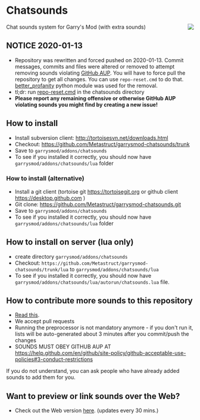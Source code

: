 Chatsounds
==========

Chat sounds system for Garry's Mod (with extra sounds)
<img align="right" src="https://metastruct.net/github/garrysmod-chatsounds/ci-status.svg?branch=master" />

## NOTICE 2020-01-13

 - Repository was rewritten and forced pushed on 2020-01-13. Commit messages, commits and files were altered or removed to attempt removing sounds violating [GitHub AUP](https://help.github.com/en/github/site-policy/github-acceptable-use-policies#3-conduct-restrictions). You will have to force pull the repository to get all changes. You can use `repo-reset.cmd` to do that. [better_profanity](https://pypi.org/project/better-profanity/) python module was used for the removal. 
 - tl;dr: run [repo-reset.cmd](https://raw.githubusercontent.com/Metastruct/garrysmod-chatsounds/master/repo-reset.cmd) in the chatsounds directory
 - **Please report any remaining offensive or otherwise GitHub AUP violating sounds you might find by creating a new issue!**

## How to install
 - Install subversion client: http://tortoisesvn.net/downloads.html
 - Checkout: https://github.com/Metastruct/garrysmod-chatsounds/trunk
  - Save to ```garrysmod/addons/chatsounds```
  - To see if you installed it correctly, you should now have ```garrysmod/addons/chatsounds/lua``` folder

### How to install (alternative)
 - Install a git client (tortoise git https://tortoisegit.org or github client https://desktop.github.com ) 
 - Git clone: https://github.com/Metastruct/garrysmod-chatsounds.git
  - Save to ```garrysmod/addons/chatsounds```
  - To see if you installed it correctly, you should now have ```garrysmod/addons/chatsounds/lua``` folder

## How to install on server (lua only)
 - create directory ```garrysmod/addons/chatsounds```
 - Checkout: ```https://github.com/Metastruct/garrysmod-chatsounds/trunk/lua``` to ```garrysmod/addons/chatsounds/lua```
  - To see if you installed it correctly, you should now have ```garrysmod/addons/chatsounds/lua/autorun/chatsounds.lua``` file.

## How to contribute more sounds to this repository
 - [Read this](https://github.com/Metastruct/garrysmod-chatsounds/blob/master/HOW%20TO%20ADD%20SOUNDS.txt).
 - We accept pull requests
 - Running the preprocessor is not mandatory anymore - if you don't run it, lists will be auto-generated about 3 minutes after you commit/push the changes
 - SOUNDS MUST OBEY GITHUB AUP AT https://help.github.com/en/github/site-policy/github-acceptable-use-policies#3-conduct-restrictions
 
If you do not understand, you can ask people who have already added sounds to add them for you.

## Want to preview or link sounds over the Web?
 - Check out the Web version [here](http://cs.3kv.in/). (updates every 30 mins.)
